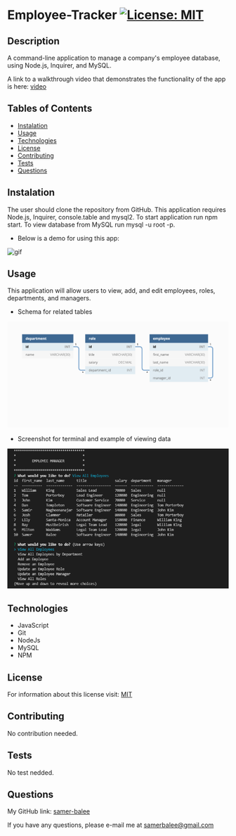 # Employee-Tracker [![License: MIT](https://img.shields.io/badge/License-MIT-yellow.svg)](https://opensource.org/licenses/MIT)

## Description

   A command-line application to manage a company's employee database, using Node.js, Inquirer, and MySQL.

  A link to a walkthrough video that demonstrates the functionality of the app is here: [video](assets/records/demo.webm)

  ## Tables of Contents
  * [Instalation](#instalation)
  * [Usage](#usage)
  * [Technologies](#technologies)
  * [License](#license)
  * [Contributing](#contributing)
  * [Tests](#tests)
  * [Questions](#questions)
   
  ## Instalation

   The user should clone the repository from GitHub. This application requires Node.js, Inquirer, console.table and mysql2. To start application run npm start. To view database from MySQL run mysql -u root -p.

  - Below is a demo for using this app:

  ![gif](assets/records/gif.gif)
  
  ## Usage
   This application will allow users to view, add, and edit employees, roles, departments, and managers.

- Schema for related tables

![screenshot-tables-schema](images/screenshot-tables-schema.png)

- Screenshot for terminal and example of viewing data

![screenshot-terminal](images/screenshot-terminal.PNG)
  
  ## Technologies

  - JavaScript                    
  - Git
  - NodeJs
  - MySQL
  - NPM

  ## License
   For information about this license visit: [MIT](https://opensource.org/licenses/MIT)

  ## Contributing
   No contribution needed.

  ## Tests
   No test nedded.

  ## Questions

  My GitHub link: [samer-balee](https://github.com/samer-balee)

  If you have any questions, please e-mail me at samerbalee@gmail.com